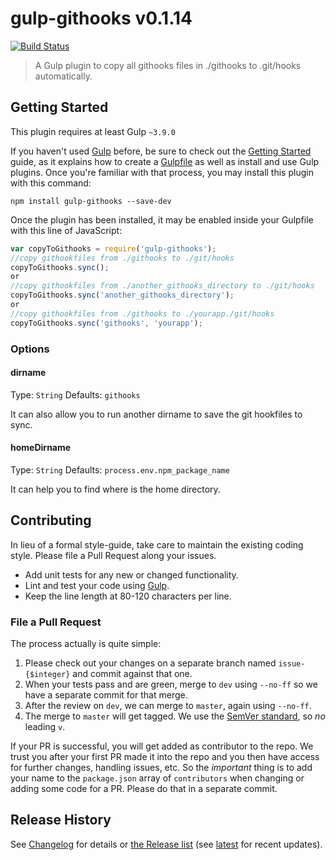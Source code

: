 # gulp-githooks v0.1.14

[![Build Status](https://travis-ci.org/zhaiduo/gulp-githooks.svg?branch=master)](https://travis-ci.org/zhaiduo/gulp-githooks)

> A Gulp plugin to copy all githooks files in ./githooks to .git/hooks automatically.

## Getting Started
This plugin requires at least Gulp `~3.9.0`

If you haven't used [Gulp](http://gulpjs.com/) before, be sure to check out the
[Getting Started](https://github.com/gulpjs/gulp/blob/master/docs/getting-started.md) guide, as it explains how to
create a [Gulpfile](https://github.com/gulpjs/gulp#sample-gulpfilejs) as well as install and
use Gulp plugins. Once you're familiar with that process, you may install this
plugin with this command:

```shell
npm install gulp-githooks --save-dev
```

Once the plugin has been installed, it may be enabled inside your
Gulpfile with this line of JavaScript:

```js
var copyToGithooks = require('gulp-githooks');
//copy githookfiles from ./githooks to ./git/hooks
copyToGithooks.sync();
or
//copy githookfiles from ./another_githooks_directory to ./git/hooks
copyToGithooks.sync('another_githooks_directory');
or
//copy githookfiles from ./githooks to ./yourapp./git/hooks
copyToGithooks.sync('githooks', 'yourapp');
```

### Options

#### dirname
Type: `String`
Defaults: `githooks`

It can also allow you to run another dirname to save the git hookfiles to sync.

#### homeDirname
Type: `String`
Defaults: `process.env.npm_package_name`

It can help you to find where is the home directory.

## Contributing

In lieu of a formal style-guide, take care to maintain the existing coding style.
Please file a Pull Request along your issues.

 * Add unit tests for any new or changed functionality.
 * Lint and test your code using [Gulp](http://gulpjs.com/).
 * Keep the line length at 80-120 characters per line.

### File a Pull Request

The process actually is quite simple:

 1. Please check out your changes on a separate branch named `issue-{$integer}` and commit against that one.
 1. When your tests pass and are green, merge to `dev` using `--no-ff` so we have a separate commit for that merge.
 1. After the review on `dev`, we can merge to `master`, again using `--no-ff`.
 1. The merge to `master` will get tagged. We use the [SemVer standard](http://semver.org), so _no_ leading `v`.

If your PR is successful, you will get added as contributor to the repo. We
trust you after your first PR made it into the repo and you then have access
for further changes, handling issues, etc. So the *important* thing is to add
your name to the `package.json` array of `contributors` when changing or adding
some code for a PR. Please do that in a separate commit.

## Release History

See [Changelog](./CHANGELOG.md) for details or [the Release list](../../releases)
(see [latest](../../releases/latest) for recent updates).
